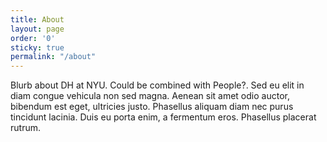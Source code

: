 ```yaml
---
title: About
layout: page
order: '0'
sticky: true
permalink: "/about"
---
```

Blurb about DH at NYU. Could be combined with People?. Sed eu elit in diam congue vehicula non sed magna. Aenean sit amet odio auctor, bibendum est eget, ultricies justo. Phasellus aliquam diam nec purus tincidunt lacinia. Duis eu porta enim, a fermentum eros. Phasellus placerat rutrum.
